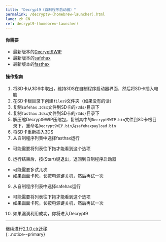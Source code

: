 ```yaml
---
title: "Decrypt9（自制程序启动器）"
permalink: /decrypt9-(homebrew-launcher).html
lang: zh_CN
ref: decrypt9-(homebrew-launcher)
---
```


#### 你需要

* 最新版本的[Decrypt9WIP](https://github.com/d0k3/Decrypt9WIP/releases/)
* 最新版本的[safehax](https://github.com/TiniVi/safehax/releases/latest)
* 最新版本的[fasthax](https://github.com/nedwill/fasthax/releases/latest)

#### 操作指南

1. 将SD卡从3DS中取出，维持3DS在自制程序启动器界面，然后将SD卡插入电脑
2. 在SD卡根目录下创建`files9`文件夹（如果没有的话）
3. 复制`safehax.3dsx`文件到SD卡的`/3ds/`目录下
4. 复制`fasthax.3dsx`文件到SD卡的`/3ds/`目录下
5. 解压缩Decrypt9WIP压缩包，复制其中的`Decrypt9WIP.bin`文件到SD卡根目录下，重命名`Decrypt9WIP.bin`为`safehaxpayload.bin`
6. 将SD卡重新插入3DS
7. 从自制程序列表中选择fasthax运行
  + 可能需要将列表往下拖才能看到这个选项
8. 运行结束后，按(Start)键退出，返回到自制程序启动器
  + 可能需要多试几次
  + 如果画面卡死，长按电源键关机，然后再试一次
9. 从自制程序列表中选择safehax运行
  + 可能需要将列表往下拖才能看到这个选项
  + 如果画面卡死，长按电源键关机，然后再试一次
10. 如果漏洞利用成功，你将进入Decrypt9

---

继续进行[2.1.0 ctr迁移](2.1.0-ctrtransfer)    
{: .notice--primary}
